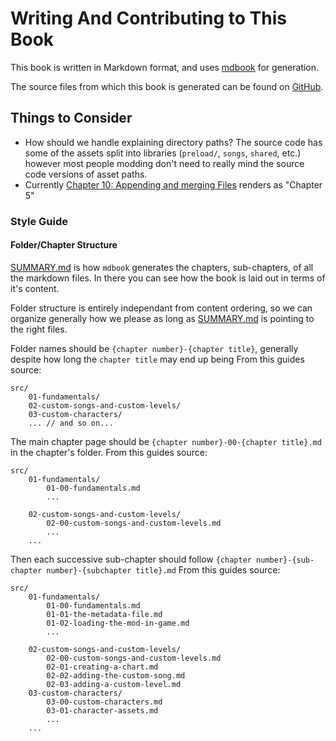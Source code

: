 # Writing And Contributing to This Book
This book is written in Markdown format, and uses [mdbook](https://rust-lang.github.io/mdBook/) for generation.

The source files from which this book is generated can be found on [GitHub](https://github.com/FunkinCrew/funkin-modding-docs).

## Things to Consider

- How should we handle explaining directory paths? The source code has some of the 
assets split into libraries (`preload/`, `songs`, `shared`, etc.) however most people modding don't need to
really mind the source code versions of asset paths. 
- Currently [Chapter 10: Appending and merging Files](10-appending-and-merging-files/10-00-appending-and-merging-files.md) renders as "Chapter 5"

### Style Guide

#### Folder/Chapter Structure

[SUMMARY.md](SUMMARY.md) is how `mdbook` generates the chapters, sub-chapters, of all the markdown files. In there you can see how the book is laid out in terms of it's content. 

Folder structure is entirely independant from content ordering, so we can organize generally how we please as long as [SUMMARY.md](SUMMARY.md) is pointing to the right files.

Folder names should be `{chapter number}-{chapter title}`, generally despite how long the `chapter title` may end up being
From this guides source:
```shell
src/
    01-fundamentals/
    02-custom-songs-and-custom-levels/
    03-custom-characters/
    ... // and so on...
```

The main chapter page should be `{chapter number}-00-{chapter title}.md` in the chapter's folder.
From this guides source:
```shell
src/
    01-fundamentals/
        01-00-fundamentals.md
        ...

    02-custom-songs-and-custom-levels/
        02-00-custom-songs-and-custom-levels.md
        ...
    ...
```

Then each successive sub-chapter should follow `{chapter number}-{sub-chapter number}-{subchapter title}.md`
From this guides source:
```shell
src/
    01-fundamentals/
        01-00-fundamentals.md
        01-01-the-metadata-file.md
        01-02-loading-the-mod-in-game.md
        ...

    02-custom-songs-and-custom-levels/
        02-00-custom-songs-and-custom-levels.md
        02-01-creating-a-chart.md
        02-02-adding-the-custom-song.md
        02-03-adding-a-custom-level.md
    03-custom-characters/
        03-00-custom-characters.md
        03-01-character-assets.md
        ...
    ...
```




